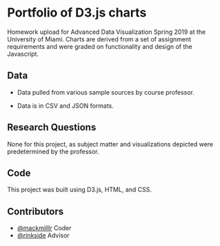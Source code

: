 # Portfolio of D3.js charts

Homework upload for Advanced Data Visualization Spring 2019 at the University of Miami. Charts are derived from a set of assignment requirements and were graded on functionality and design of the Javascript.

## Data

- Data pulled from various sample sources by course professor.

- Data is in CSV and JSON formats.

## Research Questions

None for this project, as subject matter and visualizations depicted were predetermined by the professor.


## Code

This project was built using D3.js, HTML, and CSS.


## Contributors

- [@mackmilllr](https://twitter.com/mackmilllr) Coder
- [@rinkside](https://twitter.com/rinkside) Advisor

